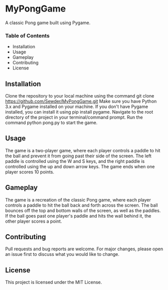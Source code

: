 # MyPongGame
A classic Pong game built using Pygame.

### Table of Contents
- Installation
- Usage
- Gameplay
- Contributing
- License
## Installation
Clone the repository to your local machine using the command git clone https://github.com/Sewder/MyPongGame.git
Make sure you have Python 3.x and Pygame installed on your machine. If you don't have Pygame installed, you can install it using pip install pygame.
Navigate to the root directory of the project in your terminal/command prompt.
Run the command python pong.py to start the game.
## Usage
The game is a two-player game, where each player controls a paddle to hit the ball and prevent it from going past their side of the screen. The left paddle is controlled using the W and S keys, and the right paddle is controlled using the up and down arrow keys. The game ends when one player scores 10 points.

## Gameplay
The game is a recreation of the classic Pong game, where each player controls a paddle to hit the ball back and forth across the screen. The ball bounces off the top and bottom walls of the screen, as well as the paddles. If the ball goes past one player's paddle and hits the wall behind it, the other player scores a point.

## Contributing
Pull requests and bug reports are welcome. For major changes, please open an issue first to discuss what you would like to change.

## License
This project is licensed under the MIT License.
